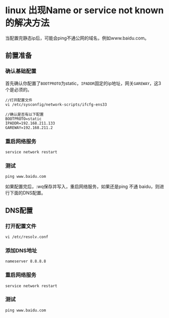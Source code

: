 # linux 出现Name or service not known的解决方法

当配置完静态ip后，可能会ping不通公网的域名，例如www.baidu.com。

## 前置准备

### 确认基础配置

首先确认你配置了`BOOTPROTO`为static，`IPADDR`固定的ip地址，网关`GAREWAY`，这3个是必须的。

```
//打开配置文件
vi /etc/sysconfig/network-scripts/ifcfg-ens33

//确认是否有以下配置
BOOTPROTO=static
IPADDR=192.168.211.133
GAREWAY=192.168.211.2
```

### 重启网络服务

```
service network restart
```

### 测试

```
ping www.baidu.com
```

如果配置完后，:wq保存并写入，重启网络服务，如果还是ping 不通 baidu，则进行下面的DNS配置。

## DNS配置

### 打开配置文件

```
vi /etc/resolv.conf
```

### 添加DNS地址

```
nameserver 8.8.8.8
```

### 重启网络服务

```
service network restart
```

### 测试

```
ping www.baidu.com
```
